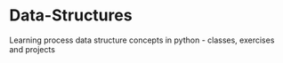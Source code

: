 # Data-Structures
Learning process data structure concepts in python - classes, exercises and projects
